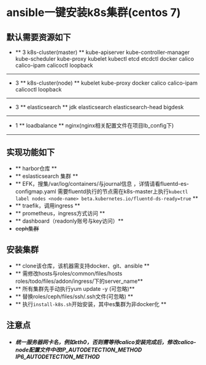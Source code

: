 # ansible一键安装k8s集群(centos 7)
## 默认需要资源如下
- ** 3 k8s-cluster(master) **
 kube-apiserver kube-controller-manager kube-scheduler kube-proxy kubelet kubectl etcd etcdctl docker calico calico-ipam calicoctl loopback
***
- 3 ** k8s-cluster(node) **
kubelet kube-proxy docker calico calico-ipam calicoctl loopback
***
- 3 ** elasticsearch **
jdk elasticsearch elasticsearch-head bigdesk
***
- 1 ** loadbalance **
nginx(nginx相关配置文件在项目lb_config下)
***

## 实现功能如下
- ** harbor仓库 **
- ** eslasticsearch 集群 **
- ** EFK，搜集/var/log/containers/与journal信息 ，详情请看fluentd-es-configmap.yaml 需要fluentd执行的节点需在k8s-master上执行```kubectl label nodes <node-name> beta.kubernetes.io/fluentd-ds-ready=true``` **
- ** traefik，调用ingress **
- ** prometheus，ingress方式访问 **
- ** dashboard（readonly账号与key访问）**
- ~~ceph集群~~

## 安装集群
- ** clone该仓库，该机器需支持docker、git、ansible **
- ** 需修改hosts与roles/common/files/hosts roles/todo/files/addon/ingress/下的server_name**
- ** 所有集群先手动执行yum update -y (可忽略)**
- ** 替换roles/ceph/files/ssh/.ssh文件(可忽略) **
- ** 执行`install-k8s.sh`开始安装，其中es集群为非docker化 **

## 注意点
- ##### 统一服务器网卡名，例如eth0，否则需等待calico安装完成后，修改calico-node配置文件中改IP_AUTODETECTION_METHOD IP6_AUTODETECTION_METHOD
